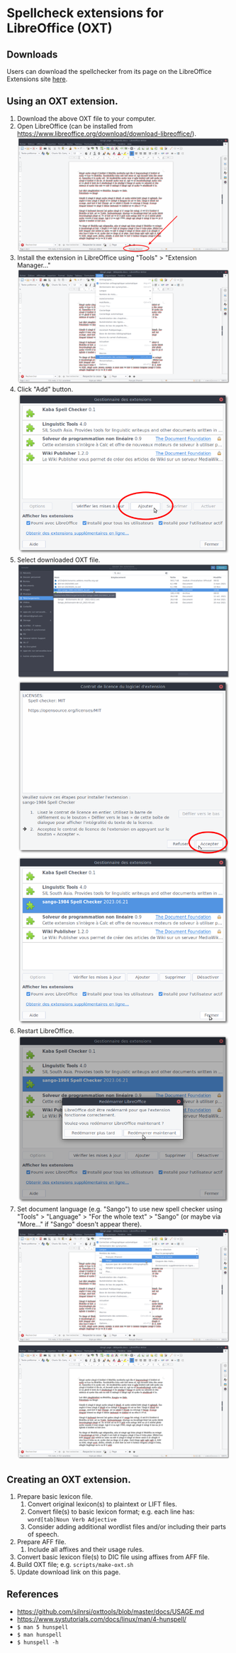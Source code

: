 # Spellcheck extensions for LibreOffice (OXT)

## Downloads

Users can download the spellchecker from its page on the LibreOffice Extensions site 
[here](https://extensions.libreoffice.org/en/extensions/show/34153).

## Using an OXT extension.

1. Download the above OXT file to your computer.
1. Open LibreOffice (can be installed from https://www.libreoffice.org/download/download-libreoffice/).  
![no Sango](data/2023-06-22_002.png)  
1. Install the extension in LibreOffice using "Tools" > "Extension Manager..."  
![](data/2023-06-22_003.png)  
1. Click "Add" button.  
![](data/2023-06-22_004.png)  
1. Select downloaded OXT file.  
![](data/2023-06-22_005.png)  
![](data/2023-06-22_006.png)  
![](data/2023-06-22_007.png)  
1. Restart LibreOffice.  
![](data/2023-06-22_008.png)  
1. Set document language (e.g. "Sango") to use new spell checker using "Tools" > "Language" > "For the whole text" > "Sango" (or maybe via "More..." if "Sango" doesn't appear there).  
![](data/2023-06-22_009.png)  
![](data/2023-06-22_010.png)  


## Creating an OXT extension.

1. Prepare basic lexicon file.
   1. Convert original lexicon(s) to plaintext or LIFT files.
   1. Convert file(s) to basic lexicon format; e.g. each line has: `word[tab]Noun Verb Adjective`
   1. Consider adding additional wordlist files and/or including their parts of speech.
1. Prepare AFF file.
   1. Include all affixes and their usage rules.
1. Convert basic lexicon file(s) to DIC file using affixes from AFF file.
1. Build OXT file; e.g. `scripts/make-oxt.sh`
1. Update download link on this page.

## References

- https://github.com/silnrsi/oxttools/blob/master/docs/USAGE.md
- https://www.systutorials.com/docs/linux/man/4-hunspell/
- ```$ man 5 hunspell```
- ```$ man hunspell```
- ```$ hunspell -h```
